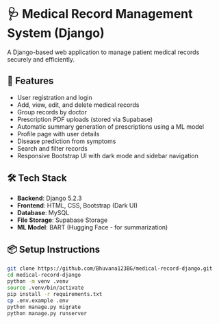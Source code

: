 # 🩺 Medical Record Management System (Django)

A Django-based web application to manage patient medical records securely and efficiently.

## 🚀 Features

- User registration and login
- Add, view, edit, and delete medical records
- Group records by doctor
- Prescription PDF uploads (stored via Supabase)
- Automatic summary generation of prescriptions using a ML model
- Profile page with user details
- Disease prediction from symptoms
- Search and filter records
- Responsive Bootstrap UI with dark mode and sidebar navigation

## 🛠 Tech Stack

- **Backend**: Django 5.2.3
- **Frontend**: HTML, CSS, Bootstrap (Dark UI)
- **Database**: MySQL
- **File Storage**: Supabase Storage
- **ML Model**: BART (Hugging Face - for summarization)

## 📦 Setup Instructions

```bash
git clone https://github.com/Bhuvana123BG/medical-record-django.git
cd medical-record-django
python -m venv .venv
source .venv/bin/activate
pip install -r requirements.txt
cp .env.example .env 
python manage.py migrate
python manage.py runserver
